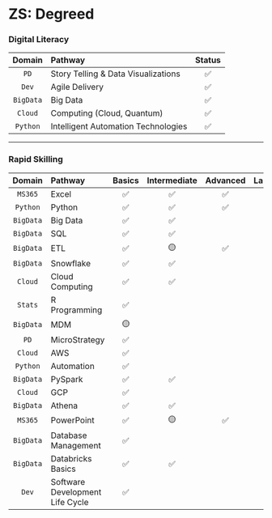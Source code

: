 # ZS: Degreed
### **Digital Literacy**
|**Domain**|**Pathway**|**Status**|
|:--------:|:---------|:-------------:|
| `PD` | Story Telling & Data Visualizations | :white_check_mark: |
| `Dev` | Agile Delivery | :white_check_mark: |
| `BigData` | Big Data | :white_check_mark: |
| `Cloud` | Computing (Cloud, Quantum) | :white_check_mark: |
| `Python` | Intelligent Automation Technologies | :white_check_mark: |
---
### **Rapid Skilling**
|**Domain**|**Pathway**|**Basics**|**Intermediate**|**Advanced**|**Labs**|
|:--------:|:---------|:---------:|:---------:|:--------:|:---------:|
| `MS365` | Excel | :white_check_mark: | :white_check_mark: | :white_check_mark: | |
| `Python` | Python | :white_check_mark: | :white_check_mark: | :white_check_mark: | |
| `BigData` | Big Data | :white_check_mark: | :white_check_mark: | | |
| `BigData` | SQL | :white_check_mark: | :white_check_mark: | | |
| `BigData` | ETL | :white_check_mark: | :yellow_circle: | :white_check_mark: | |
| `BigData` | Snowflake | :white_check_mark: | :white_check_mark: | | |
| `Cloud` | Cloud Computing | :white_check_mark: | :white_check_mark: | | |
| `Stats` | R Programming | :white_check_mark: | | | |
| `BigData` | MDM | :yellow_circle: | | | |
| `PD` | MicroStrategy | :white_check_mark: | | | |
| `Cloud` | AWS | :white_check_mark: | | | |
| `Python` | Automation | :white_check_mark: | | | |
| `BigData` | PySpark | :white_check_mark: | :white_check_mark: | | |
| `Cloud` | GCP | :white_check_mark: | | | |
| `BigData` | Athena | :white_check_mark: | :white_check_mark: | | |
| `MS365` | PowerPoint | :white_check_mark: | :yellow_circle: | :white_check_mark: | |
| `BigData` | Database Management | :white_check_mark: | | |
| `BigData` | Databricks Basics | :white_check_mark: | :white_check_mark: | | |
| `Dev` | Software Development Life Cycle | :white_check_mark: | | | |
